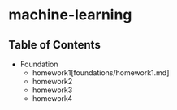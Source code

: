 # machine-learning  
## Table of Contents
  + Foundation
    * homework1[foundations/homework1.md]
    * homework2
    * homework3
    * homework4

